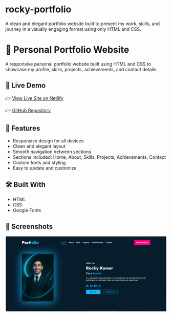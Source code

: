 # rocky-portfolio
A clean and elegant portfolio website built to present my work, skills, and journey in a visually engaging format using only HTML and CSS.

# 💼 Personal Portfolio Website

A responsive personal portfolio website built using HTML and CSS to showcase my profile, skills, projects, achievements, and contact details.

## 🔗 Live Demo

👉 [View Live Site on Netlify]([https://painting-portfolio.netlify.app/](https://rocky-portfolio1203.netlify.app/))

👉 [GitHub Repository]([https://github.com/ROCKY0012-bits/art-showcase](https://github.com/ROCKY0012-bits/art-showcase))

## 📁 Features

- Responsive design for all devices
- Clean and elegant layout
- Smooth navigation between sections
- Sections included: Home, About, Skills, Projects, Achievements, Contact
- Custom fonts and styling
- Easy to update and customize

## 🛠️ Built With

- HTML
- CSS
- Google Fonts

## 📸 Screenshots

![Website Preview](https://github.com/ROCKY0012-bits/rocky-portfolio/blob/main/Screenshot%202025-07-24%20182141.png)
